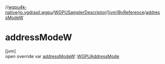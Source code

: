 //[wgpu4k-native](../../../../index.md)/[io.ygdrasil.wgpu](../../index.md)/[WGPUSamplerDescriptor](../index.md)/[[jvm]ByReference](index.md)/[addressModeW](address-mode-w.md)

# addressModeW

[jvm]\
open override var [addressModeW](address-mode-w.md): [WGPUAddressMode](../../-w-g-p-u-address-mode/index.md)